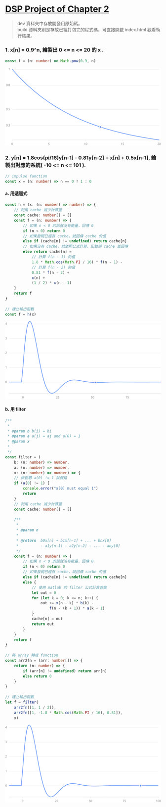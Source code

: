 # [DSP Project of Chapter 2](https://toonnyy8.github.io/ncku/dsp2020/hw1/build/index.html)
> dev 資料夾中存放開發用原始碼。  
> build 資料夾則是存放已經打包完的程式碼，可直接開啟 index.html 觀看執行結果。

### 1. x\[n\] = 0.9^n, 繪製出 0 <= n <= 20 的 x .
```typescript
const f = (n: number) => Math.pow(0.9, n)
```
![image](./img/q1.png)

### 2. y\[n\] = 1.8cos(pi/16)y\[n-1\] - 0.81y\[n-2\] + x\[n\] + 0.5x\[n-1\], 繪製出對應的系統( -10 <= n <= 101 ).

```typescript
// impulse function
const x = (n: number) => n == 0 ? 1 : 0
```

#### a. 用遞迴式
```typescript
const h = (x: (n: number) => number) => {
    // 利用 cache 減少計算量
    const cache: number[] = []
    const f = (n: number) => {
        // 如果 n < 0 的話就沒有能量，回傳 0
        if (n < 0) return 0
        // 如果發現已經有 cache，就回傳 cache 的值
        else if (cache[n] != undefined) return cache[n]
        // 如果沒有 cache，就依照公式計算、記錄到 cache 並回傳
        else return cache[n] =
            // 計算 f(n - 1) 的值
            1.8 * Math.cos(Math.PI / 16) * f(n - 1) -
            // 計算 f(n - 2) 的值
            0.81 * f(n - 2) +
            x(n) +
            (1 / 2) * x(n - 1)
    }
    return f
}

// 建立輸出函數
const f = h(x)
```
![image](./img/q2a.png)

#### b. 用 filter
```typescript
/**
 * 
 * @param b b(i) = bi
 * @param a a(j) = aj and a(0) = 1
 * @param x 
 * 
 */
const filter = (
    b: (n: number) => number,
    a: (n: number) => number,
    x: (n: number) => number) => {
    // 檢查若 a(0) != 1 就報錯
    if (a(0) != 1) {
        console.error("a[0] must equal 1")
        return
    }
    // 利用 cache 減少計算量
    const cache: number[] = []

    /**
     * 
     * @param n 
     * 
     * @return  b0x[n] + b1x[n-1] + ... + bnx[0]
     *          - a1y[n-1] - a2y[n-2] - ... - any[0]
     */
    const f = (n: number) => {
        // 如果 n < 0 的話就沒有能量，回傳 0
        if (n < 0) return 0
        // 如果發現已經有 cache，就回傳 cache 的值
        else if (cache[n] != undefined) return cache[n]
        else {
            // 使用 matlab 的 filter 公式計算答案
            let out = 0
            for (let k = 0; k <= n; k++) {
                out += x(n - k) * b(k) -
                    f(n - (k + 1)) * a(k + 1)
            }
            cache[n] = out
            return out
        }
    }
    return f
}

// 將 array 轉成 function
const arr2fn = (arr: number[]) => {
    return (n: number) => {
        if (arr[n] != undefined) return arr[n]
        else return 0
    }
}

// 建立輸出函數
let f = filter(
    arr2fn([1, 1 / 2]),
    arr2fn([1, -1.8 * Math.cos(Math.PI / 16), 0.81]),
    x)
```
![image](./img/q2b.png)
